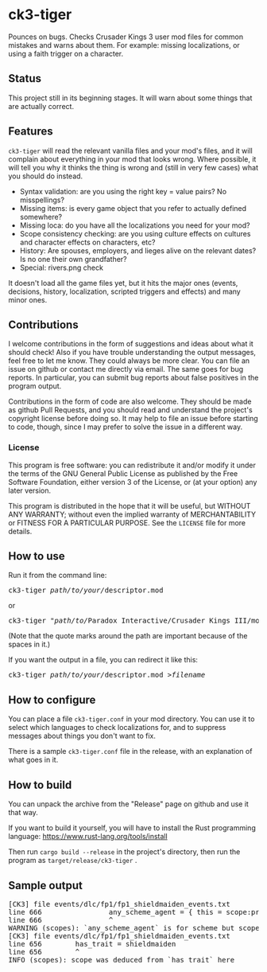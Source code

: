 # ck3-tiger
Pounces on bugs. Checks Crusader Kings 3 user mod files for common mistakes and warns about them. For example: missing localizations, or using a faith trigger on a character.

## Status
This project still in its beginning stages. It will warn about some things that are actually correct.

## Features
`ck3-tiger` will read the relevant vanilla files and your mod's files, and it will complain about everything in your mod that looks wrong. Where possible, it will tell you why it thinks the thing is wrong and (still in very few cases) what you should do instead.

* Syntax validation: are you using the right key = value pairs? No misspellings?
* Missing items: is every game object that you refer to actually defined somewhere?
* Missing loca: do you have all the localizations you need for your mod?
* Scope consistency checking: are you using culture effects on cultures and character effects on characters, etc?
* History: Are spouses, employers, and lieges alive on the relevant dates? Is no one their own grandfather?
* Special: rivers.png check

It doesn't load all the game files yet, but it hits the major ones (events, decisions, history, localization, scripted triggers and effects) and many minor ones.

## Contributions

I welcome contributions in the form of suggestions and ideas about what it should check! Also if you have trouble understanding the output messages, feel free to let me know. They could always be more clear. You can file an issue on github or contact me directly via email. The same goes for bug reports. In particular, you can submit bug reports about false positives in the program output.

Contributions in the form of code are also welcome. They should be made as github Pull Requests, and you should read and understand the project's copyright license before doing so. It may help to file an issue before starting to code, though, since I may prefer to solve the issue in a different way.

### License

This program is free software: you can redistribute it and/or modify it under the terms of the GNU General Public License as published by the Free Software Foundation, either version 3 of the License, or (at your option) any later version.

This program is distributed in the hope that it will be useful, but WITHOUT ANY WARRANTY; without even the implied warranty of MERCHANTABILITY or FITNESS FOR A PARTICULAR PURPOSE. See the `LICENSE` file for more details.

## How to use
Run it from the command line:
<pre>
ck3-tiger <i>path/to/your/</i>descriptor.mod
</pre>
or
<pre>
ck3-tiger "<i>path/to/</i>Paradox Interactive/Crusader Kings III/mod/YourMod.mod"
</pre>

(Note that the quote marks around the path are important because of the spaces in it.)

If you want the output in a file, you can redirect it like this:
<pre>
ck3-tiger <i>path/to/your/</i>descriptor.mod ><i>filename</i>
</pre>


## How to configure
You can place a file `ck3-tiger.conf` in your mod directory. You can use it to select which languages to check localizations for, and to suppress messages about things you don't want to fix.

There is a sample `ck3-tiger.conf` file in the release, with an explanation of what goes in it.

## How to build
You can unpack the archive from the "Release" page on github and use it that way.

If you want to build it yourself, you will have to install the Rust programming language:
https://www.rust-lang.org/tools/install

Then run `cargo build --release` in the project's directory, then run the program as `target/release/ck3-tiger` .

## Sample output
<pre>
[CK3] file events/dlc/fp1/fp1_shieldmaiden_events.txt
line 666                any_scheme_agent = { this = scope:prospective_shieldmaiden }
line 666                ^
WARNING (scopes): `any_scheme_agent` is for scheme but scope seems to be character
[CK3] file events/dlc/fp1/fp1_shieldmaiden_events.txt
line 656        has_trait = shieldmaiden
line 656        ^
INFO (scopes): scope was deduced from `has_trait` here
</pre>
